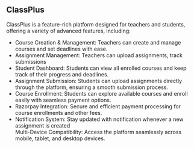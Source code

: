 <h2>ClassPlus</h2>

ClassPlus is a feature-rich platform designed for teachers and students, offering a variety of advanced features, including:

<ul>
  <li>Course Creation & Management: Teachers can create and manage courses and set deadlines with ease.</li>
  <li>Assignment Management: Teachers can upload assignments, track submissions</li>
  <li>Student Dashboard: Students can view all enrolled courses and keep track of their progress and deadlines.</li>
  <li>Assignment Submission: Students can upload assignments directly through the platform, ensuring a smooth submission process.</li>
  <li>Course Enrollment: Students can explore available courses and enroll easily with seamless payment options.</li>
  <li>Razorpay Integration: Secure and efficient payment processing for course enrollments and other fees.</li>
  <li>Notification System: Stay updated with notification whenever a new assignment is created</li
<li>Multi-Device Compatibility: Access the platform seamlessly across mobile, tablet, and desktop devices.</li>
</ul>
